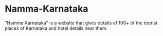 # Namma-Karnataka
"Namma Karnataka" is a website that gives details of 100+ of the tourist places of Karnataka and hotel details near them.
